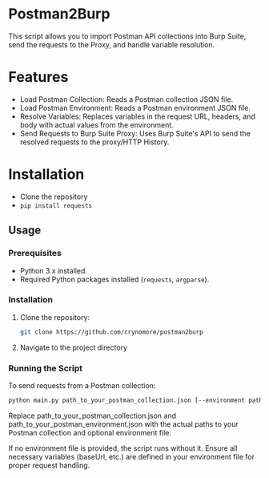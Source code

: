 # Postman2Burp
This script allows you to import Postman API collections into Burp Suite, send the requests to the Proxy, and handle variable resolution.

# Features
- Load Postman Collection: Reads a Postman collection JSON file.
- Load Postman Environment: Reads a Postman environment JSON file.
- Resolve Variables: Replaces variables in the request URL, headers, and body with actual values from the environment.
- Send Requests to Burp Suite Proxy: Uses Burp Suite's API to send the resolved requests to the proxy/HTTP History.

# Installation
- Clone the repository
- `pip install requests`

## Usage

### Prerequisites
- Python 3.x installed.
- Required Python packages installed (`requests`, `argparse`).

### Installation
1. Clone the repository:
   ```bash
   git clone https://github.com/crynomore/postman2burp
2. Navigate to the project directory
### Running the Script
To send requests from a Postman collection:
```bash
python main.py path_to_your_postman_collection.json [--environment path_to_your_postman_environment.json]
```

Replace path_to_your_postman_collection.json and path_to_your_postman_environment.json with the actual paths to your Postman collection and optional environment file.

If no environment file is provided, the script runs without it.
Ensure all necessary variables (baseUrl, etc.) are defined in your environment file for proper request handling.
